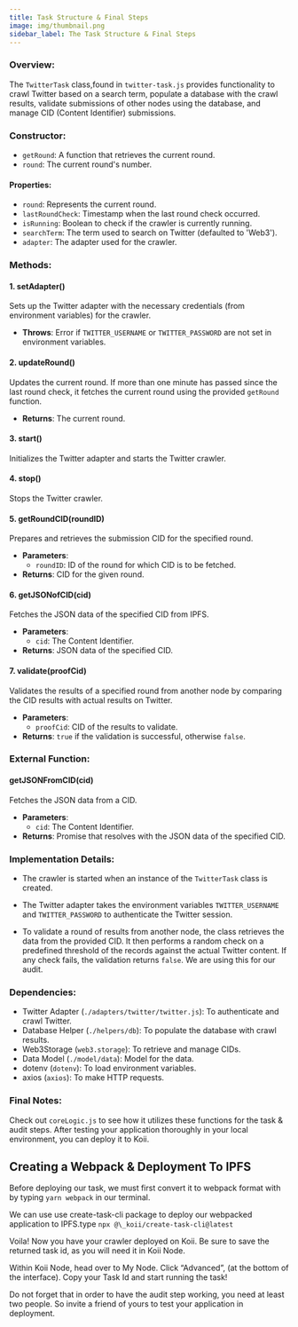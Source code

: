 ```yaml
---
title: Task Structure & Final Steps
image: img/thumbnail.png
sidebar_label: The Task Structure & Final Steps
---
```


### **Overview:**

The `TwitterTask` class,found in `twitter-task.js` provides functionality to crawl Twitter based on a search term, populate a database with the crawl results, validate submissions of other nodes using the database, and manage CID (Content Identifier) submissions.

### **Constructor:**

- `getRound`: A function that retrieves the current round.
- `round`: The current round's number.

#### **Properties:**

- `round`: Represents the current round.
- `lastRoundCheck`: Timestamp when the last round check occurred.
- `isRunning`: Boolean to check if the crawler is currently running.
- `searchTerm`: The term used to search on Twitter (defaulted to 'Web3').
- `adapter`: The adapter used for the crawler.

### **Methods:**

#### 1. **setAdapter()**

Sets up the Twitter adapter with the necessary credentials (from environment variables) for the crawler.

- **Throws**: Error if `TWITTER_USERNAME` or `TWITTER_PASSWORD` are not set in environment variables.

#### 2. **updateRound()**

Updates the current round. If more than one minute has passed since the last round check, it fetches the current round using the provided `getRound` function.

- **Returns**: The current round.

#### 3. **start()**

Initializes the Twitter adapter and starts the Twitter crawler.

#### 4. **stop()**

Stops the Twitter crawler.

#### 5. **getRoundCID(roundID)**

Prepares and retrieves the submission CID for the specified round.

- **Parameters**:
  - `roundID`: ID of the round for which CID is to be fetched.
- **Returns**: CID for the given round.

#### 6. **getJSONofCID(cid)**

Fetches the JSON data of the specified CID from IPFS.

- **Parameters**:
  - `cid`: The Content Identifier.
- **Returns**: JSON data of the specified CID.

#### 7. **validate(proofCid)**

Validates the results of a specified round from another node by comparing the CID results with actual results on Twitter.

- **Parameters**:
  - `proofCid`: CID of the results to validate.
- **Returns**: `true` if the validation is successful, otherwise `false`.

### **External Function:**

#### **getJSONFromCID(cid)**

Fetches the JSON data from a CID.

- **Parameters**:
  - `cid`: The Content Identifier.
- **Returns**: Promise that resolves with the JSON data of the specified CID.

### **Implementation Details:**

- The crawler is started when an instance of the `TwitterTask` class is created.
- The Twitter adapter takes the environment variables `TWITTER_USERNAME` and `TWITTER_PASSWORD` to authenticate the Twitter session.

- To validate a round of results from another node, the class retrieves the data from the provided CID. It then performs a random check on a predefined threshold of the records against the actual Twitter content. If any check fails, the validation returns `false`. We are using this for our audit.

### **Dependencies:**

- Twitter Adapter (`./adapters/twitter/twitter.js`): To authenticate and crawl Twitter.
- Database Helper (`./helpers/db`): To populate the database with crawl results.
- Web3Storage (`web3.storage`): To retrieve and manage CIDs.
- Data Model (`./model/data`): Model for the data.
- dotenv (`dotenv`): To load environment variables.
- axios (`axios`): To make HTTP requests.

### **Final Notes:**

Check out `coreLogic.js` to see how it utilizes these functions for the task & audit steps. After testing your application thoroughly in your local environment, you can deploy it to Koii.

## Creating a Webpack & Deployment To IPFS

Before deploying our task, we must first convert it to
webpack format with by typing `yarn webpack` in our terminal.

We can use use create-task-cli package to deploy our webpacked application to IPFS.type `npx @\_koii/create-task-cli@latest`

Voila! Now you have your crawler deployed on Koii. Be sure to save the returned task id, as you will need it in Koii Node.

Within Koii Node, head over to My Node. Click “Advanced”, (at the bottom of the interface). Copy your Task Id and start running the task!

Do not forget that in order to have the audit step working, you need at least two people. So invite a friend of yours to test your application in deployment.
